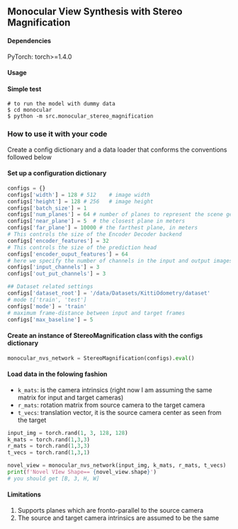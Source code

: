 ## Monocular View Synthesis with Stereo Magnification


#### Dependencies
PyTorch:
      torch>=1.4.0

#### Usage
#### Simple test

```
# to run the model with dummy data
$ cd monocular
$ python -m src.monocular_stereo_magnification

```


### How to use it with your code

Create a config dictionary and a data loader that conforms the conventions followed below

#### Set up a configuration dictionary

```python
configs = {}
configs['width'] = 128 # 512    # image width
configs['height'] = 128 # 256   # image height
configs['batch_size'] = 1
configs['num_planes'] = 64 # number of planes to represent the scene geometry
configs['near_plane'] = 5  # the closest plane in meters
configs['far_plane'] = 10000 # the farthest plane, in meters
# This controls the size of the Encoder Decoder backend
configs['encoder_features'] = 32
# This controls the size of the prediction head
configs['encoder_ouput_features'] = 64
# here we specify the number of channels in the input and output images
configs['input_channels'] = 3
configs['out_put_channels'] = 3

## Dataset related settings
configs['dataset_root'] = '/data/Datasets/KittiOdometry/dataset'
# mode t['train', 'test']
configs['mode'] = 'train'
# maximum frame-distance between input and target frames
configs['max_baseline'] = 5

```
#### Create an instance of StereoMagnification class with the configs dictionary

```python
monocular_nvs_network = StereoMagnification(configs).eval()
```
#### Load data in the folowing fashion
  * ```k_mats```: is the camera intrinsics (right now I am assuming the same matrix for input and target cameras)
  * ```r_mats```: rotation matrix from source camera to the target camera
  * ```t_vecs```: translation vector, it is the source camera center as seen from the target
```python
input_img = torch.rand(1, 3, 128, 128)
k_mats = torch.rand(1,3,3)
r_mats = torch.rand(1,3,3)
t_vecs = torch.rand(1,3,1)
```
```python
novel_view = monocular_nvs_network(input_img, k_mats, r_mats, t_vecs)
print(f'Novel VIew Shape== {novel_view.shape}')
# you should get [B, 3, H, W]
```


#### Limitations

1. Supports planes which are fronto-parallel to the source camera
2. The source and target camera intrinsics are assumed to be the same
